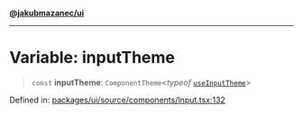 [**@jakubmazanec/ui**](../README.md)

---

# Variable: inputTheme

> `const` **inputTheme**: `ComponentTheme`\<_typeof_
> [`useInputTheme`](../functions/useInputTheme.md)\>

Defined in:
[packages/ui/source/components/Input.tsx:132](https://github.com/jakubmazanec/tools/blob/90a5050fae768000bb00b2044438762c3c8c0f98/packages/ui/source/components/Input.tsx#L132)
